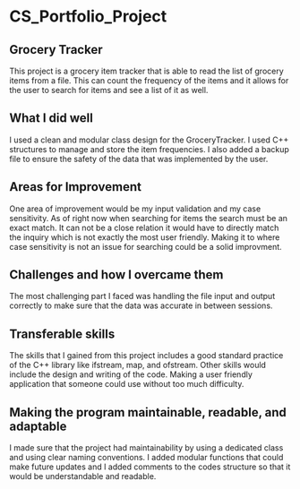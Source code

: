 # CS_Portfolio_Project

## Grocery Tracker
This project is a grocery item tracker that is able to read the list of grocery items from a file. This can count the frequency of the items and it allows for the user to search for items and see a list of it as well.

## What I did well
I used a clean and modular class design for the GroceryTracker. I used C++ structures to manage and store the item frequencies. I also added a backup file to ensure the safety of the data that was implemented by the user.

## Areas for Improvement
One area of improvement would be my input validation and my case sensitivity. As of right now when searching for items the search must be an exact match. It can not be a close relation it would have to directly match the inquiry which is not exactly the most user friendly. Making it to where case sensitivity is not an issue for searching could be a solid improvment.

## Challenges and how I overcame them
The most challenging part I faced was handling the file input and output correctly to make sure that the data was accurate in between sessions.

## Transferable skills
The skills that I gained from this project includes a good standard practice of the C++ library like ifstream, map, and ofstream. Other skills would include the design and writing of the code. Making a user friendly application that someone could use without too much difficulty. 

## Making the program maintainable, readable, and adaptable
I made sure that the project had maintainability by using a dedicated class and using clear naming conventions. I added modular functions that could make future updates and I added comments to the codes structure so that it would be understandable and readable.
